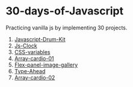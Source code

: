 # 30-days-of-Javascript
Practicing vanilla js by implementing 30 projects.

1. <a href="https://toguro85.github.io/30-days-of-Javascript/01-Javascript-Drum-Kit/index.html">Javascript-Drum-Kit</a>
2. <a href="https://toguro85.github.io/30-days-of-Javascript/02-Js-Clock/index.html">Js-Clock</a>
3. <a href="https://toguro85.github.io/30-days-of-Javascript/03-CSS-variables/index.html">CSS-variables</a>
4. <a href="https://toguro85.github.io/30-days-of-Javascript/04-Array-cardio-01/index.html">Array-cardio-01</a>
5. <a href="https://toguro85.github.io/30-days-of-Javascript/05-Flex-panel-image-gallery/index.html">Flex-panel-image-gallery</a>
6. <a href="https://toguro85.github.io/30-days-of-Javascript/06-Type-Ahead/index.html">Type-Ahead</a>
7. <a href="https://toguro85.github.io/30-days-of-Javascript/07-Array-cardio-02/index.html">Array-cardio-02</a>
